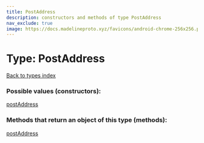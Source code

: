 ```yaml
---
title: PostAddress
description: constructors and methods of type PostAddress
nav_exclude: true
image: https://docs.madelineproto.xyz/favicons/android-chrome-256x256.png
---
```

# Type: PostAddress
[Back to types index](index.html)



### Possible values (constructors):

[postAddress](/API_docs/constructors/postAddress.html)  



### Methods that return an object of this type (methods):



[postAddress](/API_docs/constructors/postAddress.html)  


